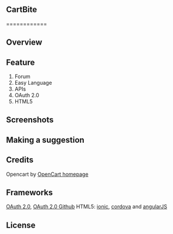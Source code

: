 ## CartBite
============



## Overview

## Feature
 1. Forum
 2. Easy Language
 3. APIs
 4. OAuth 2.0
 5. HTML5

## Screenshots

## Making a suggestion

## Credits
Opencart by [OpenCart homepage](http://www.opencart.com/)

## Frameworks
[OAuth 2.0](http://oauth.net/2/), [OAuth 2.0 Github](https://github.com/bshaffer/oauth2-server-php)
HTML5: [ionic](http://ionicframework.com/), [cordova](http://cordova.apache.org/) and [angularJS](https://angularjs.org/)

## License
